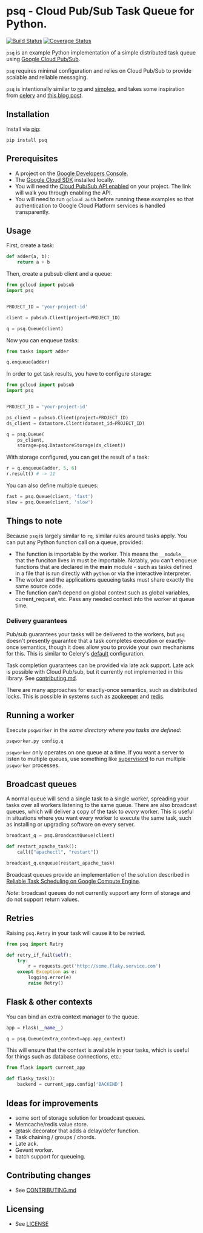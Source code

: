 # psq - Cloud Pub/Sub Task Queue for Python.

[![Build Status](https://travis-ci.org/GoogleCloudPlatform/psq.svg)](https://travis-ci.org/GoogleCloudPlatform/psq) [![Coverage Status](https://coveralls.io/repos/GoogleCloudPlatform/psq/badge.svg?branch=master&service=github)](https://coveralls.io/github/GoogleCloudPlatform/psq?branch=master)

``psq`` is an example Python implementation of a simple distributed task queue using [Google Cloud Pub/Sub](https://cloud.google.com/pubsub/).

``psq`` requires minimal configuration and relies on Cloud Pub/Sub to provide scalable and reliable messaging. 

``psq`` is intentionally similar to [rq](http://python-rq.org/) and [simpleq](https://github.com/rdegges/simpleq), and takes some inspiration from [celery](http://www.celeryproject.org/) and [this blog post](http://jeffknupp.com/blog/2014/02/11/a-celerylike-python-task-queue-in-55-lines-of-code/).


## Installation

Install via [pip](https://pypi.python.org/pypi/pip):

    pip install psq

## Prerequisites

* A project on the [Google Developers Console](https://console.developers.google.com).
* The [Google Cloud SDK](https://cloud.google.com/sdk) installed locally.
* You will need the [Cloud Pub/Sub API enabled](https://console.developers.google.com/flows/enableapi?apiid=datastore,pubsub) on your project. The link will walk you through enabling the API.
* You will need to run ``gcloud auth`` before running these examples so that authentication to Google Cloud Platform services is handled transparently.

## Usage

First, create a task:

```python
def adder(a, b):
    return a + b
```

Then, create a pubsub client and a queue:

```python
from gcloud import pubsub
import psq


PROJECT_ID = 'your-project-id'

client = pubsub.Client(project=PROJECT_ID)

q = psq.Queue(client)
```

Now you can enqueue tasks:

```python
from tasks import adder

q.enqueue(adder)
```

In order to get task results, you have to configure storage:

```python
from gcloud import pubsub
import psq


PROJECT_ID = 'your-project-id'

ps_client = pubsub.Client(project=PROJECT_ID)
ds_client = datastore.Client(dataset_id=PROJECT_ID)

q = psq.Queue(
    ps_client,
    storage=psq.DatastoreStorage(ds_client))
```

With storage configured, you can get the result of a task:

```python
r = q.enqueue(adder, 5, 6)
r.result() # -> 11
```

You can also define multiple queues:

```python
fast = psq.Queue(client, 'fast')
slow = psq.Queue(client, 'slow')
```

## Things to note

Because ``psq`` is largely similar to ``rq``, similar rules around tasks apply. You can put any Python function call on a queue, provided:

 * The function is importable by the worker. This means the ``__module__`` that the funciton lives in must be importable. Notably, you can't enqueue functions that are declared in the __main__ module - such as tasks defined in a file that is run directly with ``python`` or via the interactive interpreter.
 * The worker and the applications queueing tasks must share exactly the same source code.
 * The function can't depend on global context such as global variables, current_request, etc. Pass any needed context into the worker at queue time.

### Delivery guarantees 

Pub/sub guarantees your tasks will be delivered to the workers, but ``psq`` doesn't presently guarantee that a task completes execution or exactly-once semantics, though it does allow you to provide your own mechanisms for this. This is similar to Celery's [default](http://celery.readthedocs.org/en/latest/faq.html#faq-acks-late-vs-retry) configuration.

Task completion guarantees can be provided via late ack support. Late ack is possible with Cloud Pub/sub, but it currently not implemented in this library. See [contributing.md](CONTRIBUTING.md).

There are many approaches for exactly-once semantics, such as distributed locks. This is possible in systems such as [zookeeper](http://zookeeper.apache.org/doc/r3.1.2/recipes.html#sc_recipes_Locks) and [redis](http://redis.io/topics/distlock).

## Running a worker

Execute ``psqworker`` in the *same directory where you tasks are defined*:

    psqworker.py config.q

``psqworker`` only operates on one queue at a time. If you want a server to listen to multiple queues, use something like [supervisord](http://supervisord.org/) to run multiple ``psqworker`` processes.


## Broadcast queues

A normal queue will send a single task to a single worker, spreading your tasks over all workers listening to the same queue. There are also broadcast queues, which will deliver a copy of the task to *every* worker. This is useful in situations where you want every worker to execute the same task, such as installing or upgrading software on every server.

```python
broadcast_q = psq.BroadcastQueue(client)

def restart_apache_task():
    call(["apachectl", "restart"])

broadcast_q.enqueue(restart_apache_task)
```

Broadcast queues provide an implementation of the solution described in [Reliable Task Scheduling on Google Compute Engine](https://cloud.google.com/solutions/reliable-task-scheduling-compute-engine).

*Note*: broadcast queues do not currently support any form of storage and do not support return values.

## Retries

Raising ``psq.Retry`` in your task will cause it to be retried.

```python
from psq import Retry

def retry_if_fail(self):
    try:
        r = requests.get('http://some.flaky.service.com')
    except Exception as e:
        logging.error(e)
        raise Retry()
```

## Flask & other contexts

You can bind an extra context manager to the queue.

```python
app = Flask(__name__)

q = psq.Queue(extra_context=app.app_context)
```

This will ensure that the context is available in your tasks, which is useful for things such as database connections, etc.:


```python
from flask import current_app

def flasky_task():
    backend = current_app.config['BACKEND']
```

## Ideas for improvements

* some sort of storage solution for broadcast queues.
* Memcache/redis value store.
* @task decorator that adds a delay/defer function.
* Task chaining / groups / chords.
* Late ack.
* Gevent worker.
* batch support for queueing.

## Contributing changes

* See [CONTRIBUTING.md](CONTRIBUTING.md)

## Licensing

* See [LICENSE](LICENSE)
